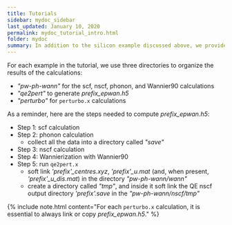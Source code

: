 ```yaml
---
title: Tutorials
sidebar: mydoc_sidebar
last_updated: January 10, 2020
permalink: mydoc_tutorial_intro.html
folder: mydoc
summary: In addition to the silicon example discussed above, we provide several tutorial examples to explore the various capabilities of Perturbo. Before starting this tutorial, please read the sections on qe2pert.x and perturbo.x of this manual.
---
```


For each example in the tutorial, we use three directories to organize the results of the calculations: 

* _"pw-ph-wann"_ for the scf, nscf, phonon, and Wannier90 calculations
* _"qe2pert"_ to generate _prefix\_epwan.h5_
* _"perturbo"_ for `perturbo.x` calculations

As a reminder, here are the steps needed to compute _prefix\_epwan.h5_:

* Step 1: scf calculation
* Step 2: phonon calculation
  * collect all the data into a directory called _"save"_ 
* Step 3: nscf calculation
* Step 4: Wannierization with Wannier90 
* Step 5: run `qe2pert.x`
  - soft link _'prefix'\_centres.xyz_, _'prefix'\_u.mat_ (and, when present, _'prefix'\_u\_dis.mat_) in the directory _"pw-ph-wann/wann"_
  - create a directory called _"tmp"_, and inside it soft link the QE nscf output directory _'prefix'.save_ in the  _"pw-ph-wann/nscf/tmp"_

{% include note.html content="For each `perturbo.x` calculation, it is essential to always link or copy _prefix\_epwan.h5_." %}
